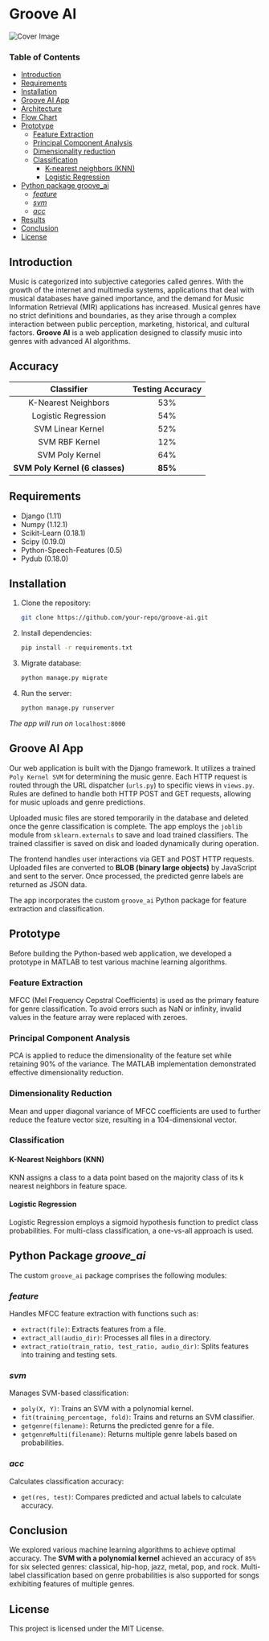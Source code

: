 # Groove AI

![Cover Image](https://pbs.twimg.com/profile_banners/1871008187677372416/1734919044/1500x500)

### Table of Contents

- [Introduction](#introduction)
- [Requirements](#requirements) 
- [Installation](#installation)
- [Groove AI App](#groove-ai-app)
- [Architecture](#architecture)
- [Flow Chart](#flow-chart)
- [Prototype](#prototype)
    - [Feature Extraction](#feature-extraction)
    - [Principal Component Analysis](#principal-component-analysis)
    - [Dimensionality reduction](#dimensionality-reduction)
    - [Classification](#classification)
        - [K-nearest neighbors (KNN)](#k-nearest-neighbors-knn)
        - [Logistic Regression](#logistic-regression)
- [Python package groove_ai](#python-package-groove-ai)
    - [*feature*](#feature)
    - [*svm*](#svm)
    - [*acc*](#acc)
- [Results](#results)
- [Conclusion](#conclusion)
- [License](#license)

## Introduction

Music is categorized into subjective categories called genres. With the growth of the internet and multimedia systems, applications that deal with musical databases have gained importance, and the demand for Music Information Retrieval (MIR) applications has increased. Musical genres have no strict definitions and boundaries, as they arise through a complex interaction between public perception, marketing, historical, and cultural factors. **Groove AI** is a web application designed to classify music into genres with advanced AI algorithms.

## Accuracy

| Classifier              | Testing Accuracy |
|:-----------------------:|:----------------:|
| K-Nearest Neighbors    | 53%              |
| Logistic Regression    | 54%              |
| SVM Linear Kernel      | 52%              |
| SVM RBF Kernel         | 12%              |
| SVM Poly Kernel        | 64%              |
| **SVM Poly Kernel (6 classes)** | **85%** |

## Requirements

- Django (1.11)
- Numpy (1.12.1)
- Scikit-Learn (0.18.1)
- Scipy (0.19.0)
- Python-Speech-Features (0.5)
- Pydub (0.18.0)

## Installation

1. Clone the repository:
    ```bash
    git clone https://github.com/your-repo/groove-ai.git
    ```
2. Install dependencies:
    ```bash
    pip install -r requirements.txt
    ```
3. Migrate database:
    ```bash
    python manage.py migrate
    ```
4. Run the server:
    ```bash
    python manage.py runserver
    ```

*The app will run on* `localhost:8000`

## Groove AI App

Our web application is built with the Django framework. It utilizes a trained `Poly Kernel SVM` for determining the music genre. Each HTTP request is routed through the URL dispatcher (`urls.py`) to specific views in `views.py`. Rules are defined to handle both HTTP POST and GET requests, allowing for music uploads and genre predictions.

Uploaded music files are stored temporarily in the database and deleted once the genre classification is complete. The app employs the `joblib` module from `sklearn.externals` to save and load trained classifiers. The trained classifier is saved on disk and loaded dynamically during operation.

The frontend handles user interactions via GET and POST HTTP requests. Uploaded files are converted to **BLOB (binary large objects)** by JavaScript and sent to the server. Once processed, the predicted genre labels are returned as JSON data.

The app incorporates the custom `groove_ai` Python package for feature extraction and classification.

## Prototype

Before building the Python-based web application, we developed a prototype in MATLAB to test various machine learning algorithms.

### Feature Extraction

MFCC (Mel Frequency Cepstral Coefficients) is used as the primary feature for genre classification. To avoid errors such as NaN or infinity, invalid values in the feature array were replaced with zeroes.

### Principal Component Analysis

PCA is applied to reduce the dimensionality of the feature set while retaining 90% of the variance. The MATLAB implementation demonstrated effective dimensionality reduction.

### Dimensionality Reduction

Mean and upper diagonal variance of MFCC coefficients are used to further reduce the feature vector size, resulting in a 104-dimensional vector.

### Classification

#### K-Nearest Neighbors (KNN)
KNN assigns a class to a data point based on the majority class of its k nearest neighbors in feature space.

#### Logistic Regression
Logistic Regression employs a sigmoid hypothesis function to predict class probabilities. For multi-class classification, a one-vs-all approach is used.

## Python Package *groove_ai*

The custom `groove_ai` package comprises the following modules:

### *feature* 

Handles MFCC feature extraction with functions such as:

- `extract(file)`: Extracts features from a file.
- `extract_all(audio_dir)`: Processes all files in a directory.
- `extract_ratio(train_ratio, test_ratio, audio_dir)`: Splits features into training and testing sets.

### *svm*

Manages SVM-based classification:

- `poly(X, Y)`: Trains an SVM with a polynomial kernel.
- `fit(training_percentage, fold)`: Trains and returns an SVM classifier.
- `getgenre(filename)`: Returns the predicted genre for a file.
- `getgenreMulti(filename)`: Returns multiple genre labels based on probabilities.

### *acc*

Calculates classification accuracy:

- `get(res, test)`: Compares predicted and actual labels to calculate accuracy.

## Conclusion

We explored various machine learning algorithms to achieve optimal accuracy. The **SVM with a polynomial kernel** achieved an accuracy of `85%` for six selected genres: classical, hip-hop, jazz, metal, pop, and rock. Multi-label classification based on genre probabilities is also supported for songs exhibiting features of multiple genres.

## License

This project is licensed under the MIT License.
